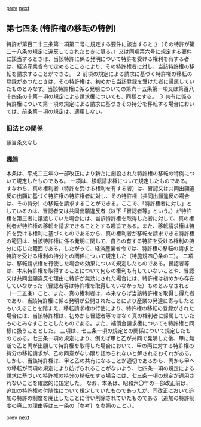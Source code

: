 [prev](/specific/markdowns/特許法/099_Mp-Ch_4-Se_1-At_73.md)
[next](/specific/markdowns/特許法/101_Mp-Ch_4-Se_1-At_75.md)
## 第七四条 (特許権の移転の特例)
特許が第百二十三条第一項第二号に規定する要件に該当するとき（その特許が第三十八条の規定に違反してされたときに限る。）又は同項第六号に規定する要件に該当するときは、当該特許に係る発明について特許を受ける権利を有する者は、経済産業省令で定めるところにより、その特許権者に対し、当該特許権の移転を請求することができる。
２ 前項の規定による請求に基づく特許権の移転の登録があつたときは、その特許権は、初めから当該登録を受けた者に帰属していたものとみなす。当該特許権に係る発明についての第六十五条第一項又は第百八十四条の十第一項の規定による請求権についても、同様とする。
３ 共有に係る特許権について第一項の規定による請求に基づきその持分を移転する場合においては、前条第一項の規定は、適用しない。

### 旧法との関係
該当条文なし

### 趣旨
本条は、平成二三年の一部改正により新たに創設された特許権の移転の特例について規定したものである。
一項は、移転請求権について規定したものである。すなわち、真の権利者（特許を受ける権利を有する者）は、冒認又は共同出願違反の出願に基づく特許権の特許権者に対し、その特許権（共同出願違反の場合は、その持分）の移転を請求することができる。ここで、「特許権者に対し」としているのは、冒認者又は共同出願違反者（以下「冒認者等」という。）が特許権を第三者に譲渡していた場合には、当該特許権を取得した者に対して、真の権利者が特許権の移転を請求できることとする趣旨である。また、移転請求権は特許を受ける権利に基づくものであるから、真の権利者が移転を請求できる特許権の範囲は、当該特許権に係る発明に関して、自らの有する特許を受ける権利の持分に応じた範囲である。したがって、経済産業省令では、特許権の移転の請求と特許を受ける権利の持分との関係について規定した（特施規四〇条の二）。
二項は、移転請求権を行使した場合の効果について規定したものである。冒認者等は、本来特許権を取得することについて何らの権利も有していないことや、冒認又は共同出願違反を理由に特許が無効にされた場合には、特許権は初めから存在していなかった（冒認者等は特許権を取得していなかった）ものとみなされる（一二五条）こと、また、真の権利者は、本来ならば当該特許権を取得し得た者であり、当該特許権に係る発明が公開されたことにより産業の発達に寄与したともいえることを踏まえ、移転請求権の行使により、特許権の移転の登録がされた場合には、当該特許権は、初めから冒認者等ではなく真の権利者に帰属していたものとみなすこととしたものである。また、補償金請求権についても特許権と同様に扱うこととした。
三項は、七三条一項の規定との関係について規定したものである。七三条一項の規定により、例えば甲と乙が共同で発明した後、甲に無断で乙と丙が出願して特許権を取得した場合において、甲の丙に対する特許権の持分の移転請求が、乙の同意がない限り認められないと解されるおそれがある。しかし、当該特許権は、甲と乙の共有になることが適切であるから、丙から甲への移転が同項の規定により妨げられることがないよう、七四条一項の規定による請求に基づいて特許権の持分の移転をする場合には、七三条一項の規定が適用されないことを確認的に規定した。
なお、本条は、昭和六〇年の一部改正前は、追加の特許権の付随性について規定していたものであったが、同改正において追加の特許の制度を廃止したことに伴い削除されていたものである（追加の特許制度の廃止の理由等は三一条の［参考］を参照のこと。）。

[prev](/specific/markdowns/特許法/099_Mp-Ch_4-Se_1-At_73.md)
[next](/specific/markdowns/特許法/101_Mp-Ch_4-Se_1-At_75.md)